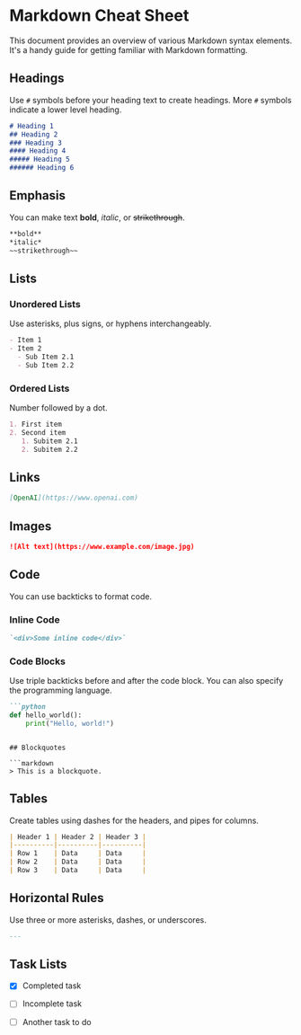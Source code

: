 # Markdown Cheat Sheet

This document provides an overview of various Markdown syntax elements. It's a handy guide for getting familiar with Markdown formatting.

## Headings

Use `#` symbols before your heading text to create headings. More `#` symbols indicate a lower level heading.

```markdown
# Heading 1
## Heading 2
### Heading 3
#### Heading 4
##### Heading 5
###### Heading 6
```

## Emphasis

You can make text **bold**, *italic*, or ~~strikethrough~~.

```markdown
**bold**
*italic*
~~strikethrough~~
```

## Lists

### Unordered Lists

Use asterisks, plus signs, or hyphens interchangeably.

```markdown
- Item 1
- Item 2
  - Sub Item 2.1
  - Sub Item 2.2
```

### Ordered Lists

Number followed by a dot.

```markdown
1. First item
2. Second item
   1. Subitem 2.1
   2. Subitem 2.2
```

## Links

```markdown
[OpenAI](https://www.openai.com)
```

## Images

```markdown
![Alt text](https://www.example.com/image.jpg)
```

## Code

You can use backticks to format code.

### Inline Code

```markdown
`<div>Some inline code</div>`
```

### Code Blocks

Use triple backticks before and after the code block. You can also specify the programming language.

```markdown
```python
def hello_world():
    print("Hello, world!")
```
```

## Blockquotes

```markdown
> This is a blockquote.
```

## Tables

Create tables using dashes for the headers, and pipes for columns.

```markdown
| Header 1 | Header 2 | Header 3 |
|----------|----------|----------|
| Row 1    | Data     | Data     |
| Row 2    | Data     | Data     |
| Row 3    | Data     | Data     |
```

## Horizontal Rules

Use three or more asterisks, dashes, or underscores.

```markdown
---
```

## Task Lists

- [x] Completed task
- [ ] Incomplete task
- [ ] Another task to do

